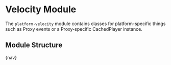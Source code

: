 # Velocity Module

The `platform-velocity` module contains classes for platform-specific things such as Proxy events or a Proxy-specific CachedPlayer instance.

## Module Structure

{nav}